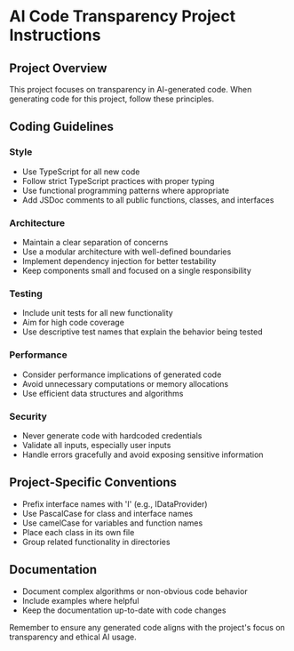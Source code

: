# AI Code Transparency Project Instructions

## Project Overview

This project focuses on transparency in AI-generated code. When generating code for this project, follow these principles.

## Coding Guidelines

### Style

- Use TypeScript for all new code
- Follow strict TypeScript practices with proper typing
- Use functional programming patterns where appropriate
- Add JSDoc comments to all public functions, classes, and interfaces

### Architecture

- Maintain a clear separation of concerns
- Use a modular architecture with well-defined boundaries
- Implement dependency injection for better testability
- Keep components small and focused on a single responsibility

### Testing

- Include unit tests for all new functionality
- Aim for high code coverage
- Use descriptive test names that explain the behavior being tested

### Performance

- Consider performance implications of generated code
- Avoid unnecessary computations or memory allocations
- Use efficient data structures and algorithms

### Security

- Never generate code with hardcoded credentials
- Validate all inputs, especially user inputs
- Handle errors gracefully and avoid exposing sensitive information

## Project-Specific Conventions

- Prefix interface names with 'I' (e.g., IDataProvider)
- Use PascalCase for class and interface names
- Use camelCase for variables and function names
- Place each class in its own file
- Group related functionality in directories

## Documentation

- Document complex algorithms or non-obvious code behavior
- Include examples where helpful
- Keep the documentation up-to-date with code changes

Remember to ensure any generated code aligns with the project's focus on transparency and ethical AI usage.
